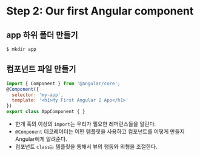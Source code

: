 # Step 2: Our first Angular component


## app 하위 폴더 만들기
```
$ mkdir app
```

## 컴포넌트 파일 만들기

```js
import { Component } from '@angular/core';
@Component({
  selector: 'my-app',
  template: '<h1>My First Angular 2 App</h1>'
})
export class AppComponent { }
```

- 한개 혹의 이상의 `import`는 우리가 필요한 레퍼런스들을 알린다.
- `@Component` 데코레이터는 어떤 템플릿을 사용하고 컴포넌트를 어떻게 만들지 Angular에게 알려준다.
- 컴포넌트 `class는` 템플릿을 통해서 뷰의 행동와 외형을 조절한다.
